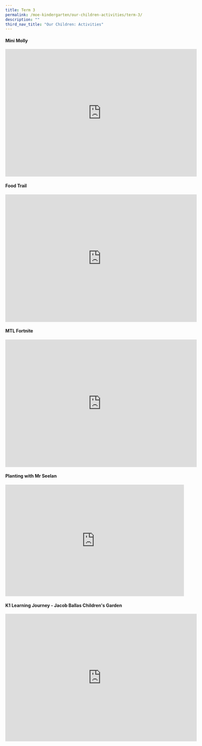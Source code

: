 ```yaml
---
title: Term 3
permalink: /moe-kindergarten/our-children-activities/term-3/
description: ""
third_nav_title: "Our Children: Activities"
---
```

#### Mini Molly ####
<div class="bp-youtube">
<iframe width="600" height="400" src="https://www.youtube.com/embed/k8DOiKpR8zo" title="YouTube video player" frameborder="0" allow="accelerometer; autoplay; clipboard-write; encrypted-media; gyroscope; picture-in-picture; web-share" allowfullscreen=""></iframe>
</div>

#### Food Trail ####
<div class="bp-youtube">
<iframe width="600" height="400" src="https://www.youtube.com/embed/RvK4-_L-_vs" title="YouTube video player" frameborder="0" allow="accelerometer; autoplay; clipboard-write; encrypted-media; gyroscope; picture-in-picture; web-share" allowfullscreen=""></iframe>
</div>

#### MTL Fortnite ####
<div class="bp-youtube">
<iframe width="600" height="400" src="https://www.youtube.com/embed/gUfLfEiNcYY" title="YouTube video player" frameborder="0" allow="accelerometer; autoplay; clipboard-write; encrypted-media; gyroscope; picture-in-picture; web-share" allowfullscreen=""></iframe>
</div>

#### Planting with Mr Seelan ####
<iframe src="https://docs.google.com/presentation/d/e/2PACX-1vT7yQHDv5EjBJnGPh2RKmDDTEt3XBa6wHme3n_5eD5NQsyvOqI9iE-rjhHFQPgiZjWsJEZrYVGl92wg/embed?start=true&amp;loop=true&amp;delayms=5000" frameborder="0" width="560" height="350" allowfullscreen="true"></iframe>

#### K1 Learning Journey - Jacob Ballas Children's Garden ####

<div class="bp-youtube">
<iframe allowfullscreen="" allow="accelerometer; autoplay; clipboard-write; encrypted-media; gyroscope; picture-in-picture; web-share" frameborder="0" title="YouTube video player" src="https://www.youtube.com/embed/9RuBVMPOkoM?si=uFl85Z5TduQSYsye" height="400" width="600"></iframe>
	</div>
